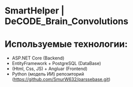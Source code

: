 # SmartHelper | DeCODE_Brain_Convolutions

# Используемые технологии:
- ASP.NET Core (Backend)
- EntityFramework + PostgreSQL (DataBase)
- (Html, Css, JS) + Angluar (Frontend)
- Python (модель ИИ) репозиторий (https://github.com/SmurW632/parssebase.git)

  
